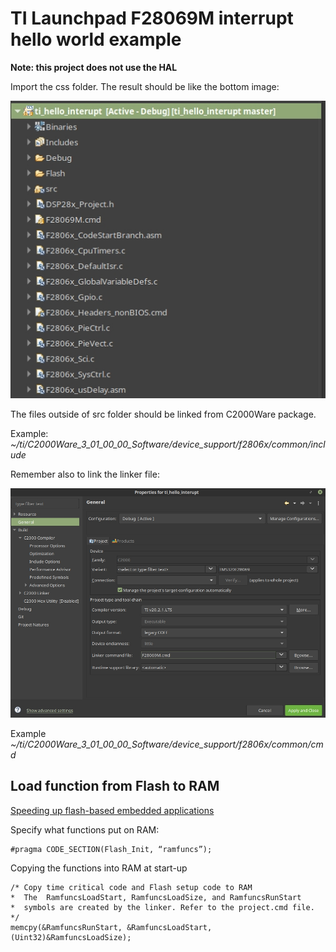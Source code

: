 # TI Launchpad F28069M interrupt hello world example

**Note: this project does not use the HAL**

Import the css folder. The result should be like the bottom image:

![project](./docs/files.jpg)

The files outside of src folder should be linked from C2000Ware package.

Example: *~/ti/C2000Ware_3_01_00_00_Software/device_support/f2806x/common/include*

Remember also to link the linker file:

![linker](./docs/linker.jpg)

Example *~/ti/C2000Ware_3_01_00_00_Software/device_support/f2806x/common/cmd*

## Load function from Flash to RAM

[Speeding up flash-based embedded applications](https://www.embedded.com/speeding-up-flash-based-embedded-applications)

Specify what functions put on RAM:
```
#pragma CODE_SECTION(Flash_Init, “ramfuncs”);
```

Copying the functions into RAM at start-up
```
/* Copy time critical code and Flash setup code to RAM
*  The  RamfuncsLoadStart, RamfuncsLoadSize, and RamfuncsRunStart
*  symbols are created by the linker. Refer to the project.cmd file.
*/
memcpy(&RamfuncsRunStart, &RamfuncsLoadStart, (Uint32)&RamfuncsLoadSize);
```

